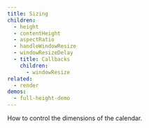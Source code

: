 ```yaml
---
title: Sizing
children:
  - height
  - contentHeight
  - aspectRatio
  - handleWindowResize
  - windowResizeDelay
  - title: Callbacks
    children:
      - windowResize
related:
  - render
demos:
  - full-height-demo
---
```


How to control the dimensions of the calendar.
